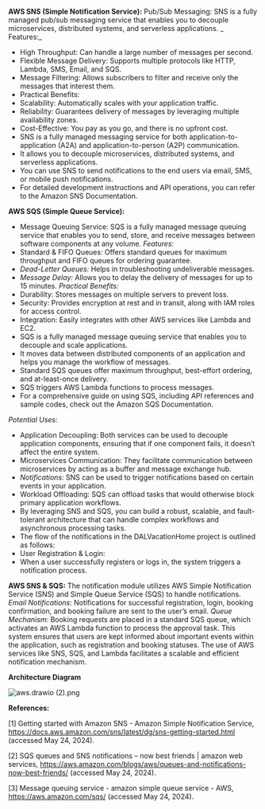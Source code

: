 **AWS SNS (Simple Notification Service):** Pub/Sub Messaging: SNS is a fully managed pub/sub messaging service that enables you to decouple microservices, distributed systems, and serverless applications. \_ Features:\_

- High Throughput: Can handle a large number of messages per second.
- Flexible Message Delivery: Supports multiple protocols like HTTP, Lambda, SMS, Email, and SQS.
- Message Filtering: Allows subscribers to filter and receive only the messages that interest them.
- Practical Benefits:
- Scalability: Automatically scales with your application traffic.
- Reliability: Guarantees delivery of messages by leveraging multiple availability zones.
- Cost-Effective: You pay as you go, and there is no upfront cost.
- SNS is a fully managed messaging service for both application-to-application (A2A) and application-to-person (A2P) communication.
- It allows you to decouple microservices, distributed systems, and serverless applications.
- You can use SNS to send notifications to the end users via email, SMS, or mobile push notifications.
- For detailed development instructions and API operations, you can refer to the Amazon SNS Documentation.

**AWS SQS (Simple Queue Service):**

- Message Queuing Service: SQS is a fully managed message queuing service that enables you to send, store, and receive messages between software components at any volume. _Features:_
- Standard & FIFO Queues: Offers standard queues for maximum throughput and FIFO queues for ordering guarantee.
- _Dead-Letter Queues:_ Helps in troubleshooting undeliverable messages.
- _Message Delay:_ Allows you to delay the delivery of messages for up to 15 minutes. _Practical Benefits:_
- Durability: Stores messages on multiple servers to prevent loss.
- Security: Provides encryption at rest and in transit, along with IAM roles for access control.
- Integration: Easily integrates with other AWS services like Lambda and EC2.
- SQS is a fully managed message queuing service that enables you to decouple and scale applications.
- It moves data between distributed components of an application and helps you manage the workflow of messages.
- Standard SQS queues offer maximum throughput, best-effort ordering, and at-least-once delivery.
- SQS triggers AWS Lambda functions to process messages.
- For a comprehensive guide on using SQS, including API references and sample codes, check out the Amazon SQS Documentation.

_Potential Uses:_

- Application Decoupling: Both services can be used to decouple application components, ensuring that if one component fails, it doesn’t affect the entire system.
- Microservices Communication: They facilitate communication between microservices by acting as a buffer and message exchange hub.
- _Notifications:_ SNS can be used to trigger notifications based on certain events in your application.
- Workload Offloading: SQS can offload tasks that would otherwise block primary application workflows.
- By leveraging SNS and SQS, you can build a robust, scalable, and fault-tolerant architecture that can handle complex workflows and asynchronous processing tasks.
- The flow of the notifications in the DALVacationHome project is outlined as follows:
- User Registration & Login:
- When a user successfully registers or logs in, the system triggers a notification process.

**AWS SNS & SQS:** The notification module utilizes AWS Simple Notification Service (SNS) and Simple Queue Service (SQS) to handle notifications. _Email Notifications:_ Notifications for successful registration, login, booking confirmation, and booking failure are sent to the user’s email. _Queue Mechanism:_ Booking requests are placed in a standard SQS queue, which activates an AWS Lambda function to process the approval task. This system ensures that users are kept informed about important events within the application, such as registration and booking statuses. The use of AWS services like SNS, SQS, and Lambda facilitates a scalable and efficient notification mechanism.

**Architecture Diagram**

![aws.drawio (2).png](/uploads/9d0bfcba8eac4574db45d285162ada3d/aws.drawio__2_.png)

**References:**

\[1\] Getting started with Amazon SNS - Amazon Simple Notification Service, https://docs.aws.amazon.com/sns/latest/dg/sns-getting-started.html (accessed May 24, 2024).

\[2\] SQS queues and SNS notifications – now best friends | amazon web services, https://aws.amazon.com/blogs/aws/queues-and-notifications-now-best-friends/ (accessed May 24, 2024).

\[3\] Message queuing service - amazon simple queue service - AWS, https://aws.amazon.com/sqs/ (accessed May 24, 2024).
